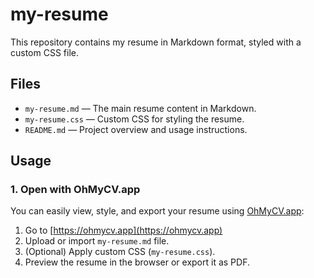 # my-resume

This repository contains my resume in Markdown format, styled with a custom CSS file.

## Files

- `my-resume.md` — The main resume content in Markdown.
- `my-resume.css` — Custom CSS for styling the resume.
- `README.md` — Project overview and usage instructions.

## Usage

### 1. Open with OhMyCV.app

You can easily view, style, and export your resume using [OhMyCV.app](https://ohmycv.app):

1. Go to [https://ohmycv.app](https://ohmycv.app)
2. Upload or import `my-resume.md` file.
3. (Optional) Apply custom CSS (`my-resume.css`).
4. Preview the resume in the browser or export it as PDF.